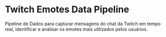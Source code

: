 # Twitch Emotes Data Pipeline

Pipeline de Dados para capturar mensagens do chat da Twitch em tempo real, identificar e analisar os emotes mais utilizados pelos usuários.